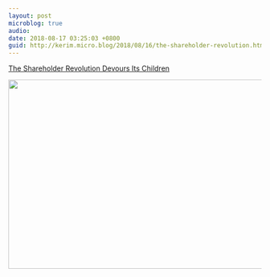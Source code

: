 ```yaml
---
layout: post
microblog: true
audio: 
date: 2018-08-17 03:25:03 +0800
guid: http://kerim.micro.blog/2018/08/16/the-shareholder-revolution.html
---
```

[The Shareholder Revolution Devours Its Children](https://www.thenation.com/article/the-shareholder-revolution-devours-its-children/)

<img src="http://micro.oxus.net/uploads/2018/1b1081058d.jpg" width="600" height="377" />
